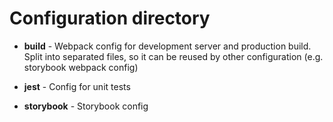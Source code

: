 # Configuration directory

* **build** - Webpack config for development server and production build.
Split into separated files, so it can be reused by other configuration (e.g. storybook webpack config)

* **jest** - Config for unit tests

* **storybook** - Storybook config
